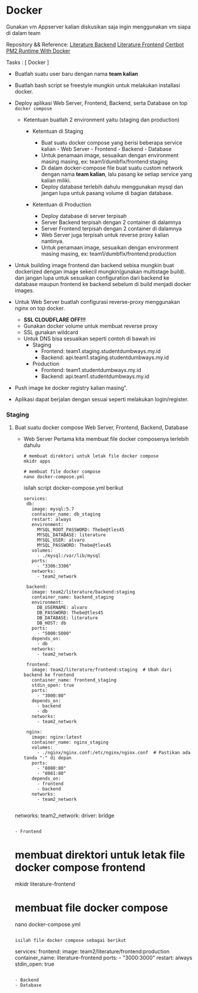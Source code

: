 # Docker
Gunakan vm Appserver kalian diskusikan saja ingin menggunakan vm siapa di dalam team

Repository && Reference:
[Literature Backend](https://github.com/dumbwaysdev/literature-backend.git)
[Literature Frontend](https://github.com/dumbwaysdev/literature-frontend.git)
[Certbot](https://certbot.eff.org/instructions?ws=nginx&os=ubuntufocal)
[PM2 Runtime With Docker](https://pm2.keymetrics.io/docs/usage/docker-pm2-nodejs)

Tasks :
[ Docker ]
- Buatlah suatu user baru dengan nama **team kalian**
- Buatlah bash script se freestyle mungkin untuk melakukan installasi docker. 
- Deploy aplikasi Web Server, Frontend, Backend, serta Database on top `docker compose`
  - Ketentuan buatlah 2 environment yaitu (staging dan production)

	- Ketentuan di Staging
	  - Buat suatu docker compose yang berisi beberapa service kalian
    		- Web Server
    		- Frontend
    		- Backend
    		- Database
	  - Untuk penamaan image, sesuaikan dengan environment masing masing, ex: team1/dumbflx/frontend:staging
  	  - Di dalam docker-compose file buat suatu custom network dengan nama **team kalian**, lalu pasang ke setiap service yang kalian miliki.
  	  - Deploy database terlebih dahulu menggunakan mysql dan jangan lupa untuk pasang volume di bagian database.

	- Ketentuan di Production
	  - Deploy database di server terpisah
	  - Server Backend terpisah dengan 2 container di dalamnya
	  - Server Frontend terpisah dengan 2 container di dalamnya
	  - Web Server juga terpisah untuk reverse proxy kalian nantinya.
	  - Untuk penamaan image, sesuaikan dengan environment masing masing, ex: team1/dumbflx/frontend:production

- Untuk building image frontend dan backend sebisa mungkin buat dockerized dengan image sekecil mungkin(gunakan multistage build). dan jangan lupa untuk sesuaikan configuration dari backend ke database maupun frontend ke backend sebelum di build menjadi docker images.

- Untuk Web Server buatlah configurasi reverse-proxy menggunakan nginx on top docker.
    - **SSL CLOUDFLARE OFF!!!**
    - Gunakan docker volume untuk membuat reverse proxy
    - SSL gunakan wildcard
    - Untuk DNS bisa sesuaikan seperti contoh di bawah ini
       - Staging
         - Frontend: team1.staging.studentdumbways.my.id
         - Backend: api.team1.staging.studentdumbways.my.id
       - Production
         - Frontend: team1.studentdumbways.my.id
         - Backend: api.team1.studentdumbways.my.id  
- Push image ke docker registry kalian masing".
- Aplikasi dapat berjalan dengan sesuai seperti melakukan login/register.


### Staging
1. Buat suatu docker compose Web Server, Frontend, Backend, Database
   - Web Server
     Pertama kita membuat file docker composenya terlebih dahulu
     ```
     # membuat direktori untuk letak file docker compose
     mkidr apps

     # membuat file docker compose
     nano docker-compose.yml
     ```
     isilah script docker-compose.yml berikut

     ```
     services:
	  db:
	    image: mysql:5.7
	    container_name: db_staging
	    restart: always
	    environment:
	      MYSQL_ROOT_PASSWORD: Thebe@tles45
	      MYSQL_DATABASE: literature
	      MYSQL_USER: alvaro
	      MYSQL_PASSWORD: Thebe@tles45
	    volumes:
	      - ./mysql:/var/lib/mysql
	    ports:
	      - "3306:3306"
	    networks:
	      - team2_network
	
	  backend:
	    image: team2/literature/backend:staging
	    container_name: backend_staging
	    environment:
	      DB_USERNAME: alvaro
	      DB_PASSWORD: Thebe@tles45
	      DB_DATABASE: literature
	      DB_HOST: db
	    ports:
	      - "5000:5000"
	    depends_on:
	      - db
	    networks:
	      - team2_network
	
	  frontend:
	    image: team2/literature/frontend:staging  # Ubah dari backend ke frontend
	    container_name: frontend_staging
	    stdin_open: true
	    ports:	
	      - "3000:80"
	    depends_on:
	      - backend
	      - db
	    networks:
	      - team2_network
	
	  nginx:
	    image: nginx:latest
	    container_name: nginx_staging
	    volumes:
	      - ./nginx/nginx.conf:/etc/nginx/nginx.conf  # Pastikan ada tanda "-" di depan
	    ports:
	      - "8080:80"
	      - "8081:80"
	    depends_on:
	      - frontend
	      - backend
	    networks:
	      - team2_network
	
	networks:
	  team2_network:
	    driver: bridge
     ```

   - Frontend
     ```
     # membuat direktori untuk letak file docker compose frontend
     mkidr literature-frontend

     # membuat file docker compose
     nano docker-compose.yml
     ```

     isilah file docker compose sebagai berikut

     ```
     services:
	  frontend:
	    image: team2/literature/frontend:production
	    container_name: literature-frontend
	    ports:
	      - "3000:3000"
	    restart: always
	    stdin_open: true
     ```
     
   - Backend
   - Database
